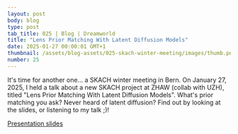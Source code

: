 ```yaml
---
layout: post
body: blog
type: post
tab_title: 025 | Blog | Dreamworld
title: "Lens Prior Matching With Latent Diffusion Models"
date: 2025-01-27 00:00:01 GMT+1
thumbnail: /assets/blog-assets/025-skach-winter-meeting/images/thumb.png
number: 25
---
```


It's time for another one... a SKACH winter meeting in Bern.
On January 27, 2025, I held a talk about a new SKACH project at ZHAW (collab with UZH), titled "Lens Prior Matching With Latent Diffusion Models".
What's prior matching you ask? Never heard of latent diffusion? Find out by looking at the slides, or listening to my talk ;)!

<!--more-->

[Presentation slides](/assets/blog-assets/025-skach-winter-meeting/slides.html)
